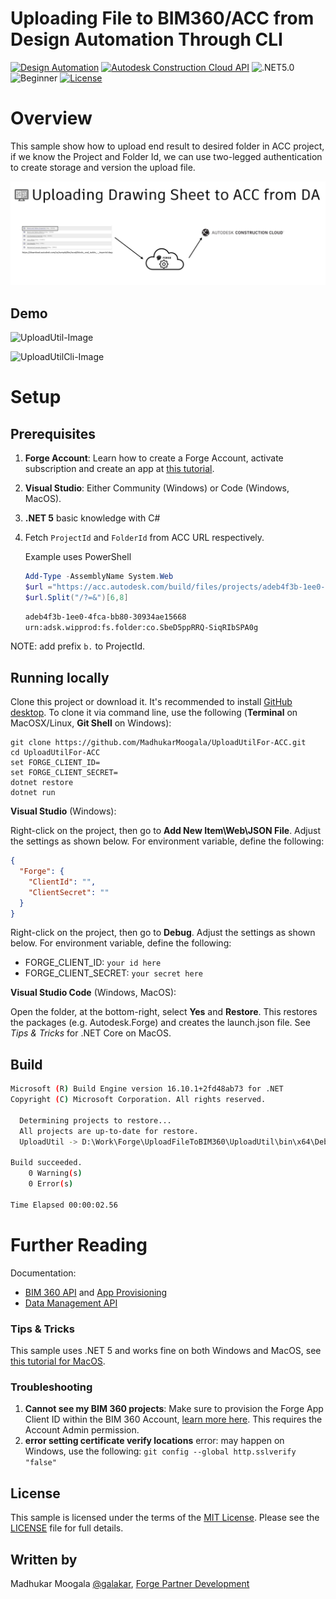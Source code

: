 # Uploading File to BIM360/ACC from Design Automation Through CLI

[![Design Automation](https://img.shields.io/badge/Design%20Automation-v3-brightgreen)](https://forge.autodesk.com/en/docs/design-automation/v3)
[![Autodesk Construction Cloud API](https://img.shields.io/badge/ACC-v1-brightgreen.svg)](https://forge.autodesk.com/en/docs/acc/v1/overview/)
![.NET5.0](https://img.shields.io/badge/.NET-5.0-brightgreen.svg)
![Beginner](https://img.shields.io/badge/Level-Beginner-green.svg)
[![License](https://img.shields.io/:license-MIT-blue.svg)](http://opensource.org/licenses/MIT)


# Overview

This sample show how to upload end result to desired folder in ACC project, if we know the Project and Folder Id, we can use two-legged authentication to create storage and version the upload file.

![UploadFileToACC](UploadFileToACC.png)



## Demo

![UploadUtil-Image](https://github.com/MadhukarMoogala/UploadUtilFor-ACC/blob/master/UploadUtil2.gif)

![UploadUtilCli-Image](https://github.com/MadhukarMoogala/UploadUtilFor-ACC/blob/master/UploadUtilCli.gif)

# Setup

## Prerequisites

1. **Forge Account**: Learn how to create a Forge Account, activate subscription and create an app at [this tutorial](http://learnforge.autodesk.io/#/account/).

2. **Visual Studio**: Either Community (Windows) or Code (Windows, MacOS).

3. **.NET 5** basic knowledge with C#

4. Fetch `ProjectId` and `FolderId` from ACC  URL respectively.

   Example uses PowerShell

   ```powershell
   Add-Type -AssemblyName System.Web
   $url ="https://acc.autodesk.com/build/files/projects/adeb4f3b-1ee0-4fca-bb80-30934ae15668?folderUrn=urn%3Aadsk.wipprod%3Afs.folder%3Aco.SbeD5ppRRQ-SiqRIbSPA0g&viewModel=detail&moduleId=folders"
   $url.Split("/?=&")[6,8]
   ```

   ```bash
   adeb4f3b-1ee0-4fca-bb80-30934ae15668
   urn:adsk.wipprod:fs.folder:co.SbeD5ppRRQ-SiqRIbSPA0g
   ```

NOTE: add prefix `b.` to ProjectId.

## Running locally

Clone this project or download it. It's recommended to install [GitHub desktop](https://desktop.github.com/). To clone it via command line, use the following (**Terminal** on MacOSX/Linux, **Git Shell** on Windows):

```
git clone https://github.com/MadhukarMoogala/UploadUtilFor-ACC.git
cd UploadUtilFor-ACC
set FORGE_CLIENT_ID=
set FORGE_CLIENT_SECRET=
dotnet restore
dotnet run
```

**Visual Studio** (Windows):

Right-click on the project, then go to **Add New Item\Web\JSON File**. Adjust the settings as shown below. For environment variable, define the following:

```json
{
  "Forge": {
    "ClientId": "",
    "ClientSecret": ""
  }
}

```

Right-click on the project, then go to **Debug**. Adjust the settings as shown below. For environment variable, define the following:

- FORGE_CLIENT_ID: `your id here`
- FORGE_CLIENT_SECRET: `your secret here`

**Visual Studio Code** (Windows, MacOS):

Open the folder, at the bottom-right, select **Yes** and **Restore**. This restores the packages (e.g. Autodesk.Forge) and creates the launch.json file. See *Tips & Tricks* for .NET Core on MacOS.

## Build 

```bash
Microsoft (R) Build Engine version 16.10.1+2fd48ab73 for .NET
Copyright (C) Microsoft Corporation. All rights reserved.

  Determining projects to restore...
  All projects are up-to-date for restore.
  UploadUtil -> D:\Work\Forge\UploadFileToBIM360\UploadUtil\bin\x64\Debug\net5.0\UploadUtil.dll

Build succeeded.
    0 Warning(s)
    0 Error(s)

Time Elapsed 00:00:02.56
```




# Further Reading

Documentation:

- [BIM 360 API](https://developer.autodesk.com/en/docs/bim360/v1/overview/) and [App Provisioning](https://forge.autodesk.com/blog/bim-360-docs-provisioning-forge-apps)
- [Data Management API](https://developer.autodesk.com/en/docs/data/v2/overview/)

### Tips & Tricks

This sample uses .NET 5 and works fine on both Windows and MacOS, see [this tutorial for MacOS](https://github.com/augustogoncalves/dotnetcoreheroku).

### Troubleshooting

1. **Cannot see my BIM 360 projects**: Make sure to provision the Forge App Client ID within the BIM 360 Account, [learn more here](https://forge.autodesk.com/blog/bim-360-docs-provisioning-forge-apps). This requires the Account Admin permission.
2. **error setting certificate verify locations** error: may happen on Windows, use the following: `git config --global http.sslverify "false"`

## License

This sample is licensed under the terms of the [MIT License](http://opensource.org/licenses/MIT). Please see the [LICENSE](https://github.com/MadhukarMoogala/UploadUtilFor-ACC/blob/master/LICENSE) file for full details.

## Written by

Madhukar Moogala [@galakar](http://twitter.com/galakar), [Forge Partner Development](http://forge.autodesk.com/)

